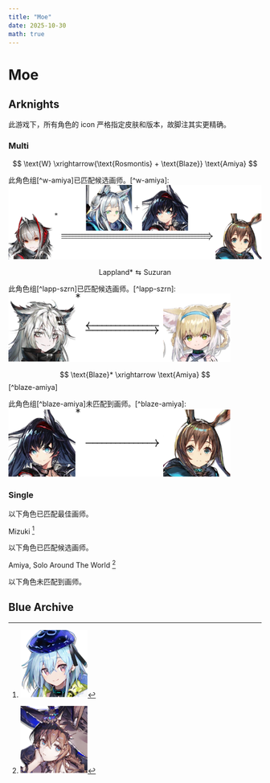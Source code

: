 ```yaml
---
title: "Moe"
date: 2025-10-30
math: true
---
```


# Moe



## Arknights

此游戏下，所有角色的 icon 严格指定皮肤和版本，故脚注其实更精确。

### Multi

$$ \text{W} \xrightarrow{\text{Rosmontis} + \text{Blaze}} \text{Amiya} $$ 

此角色组[^w-amiya]已匹配候选画师。[^w-amiya]: ![w---amiya.svg](../../images/moe/arknights/w-amiya.svg)

$$ \text{Lappland}* \leftrightarrows \text{Suzuran} $$

此角色组[^lapp-szrn]已匹配候选画师。[^lapp-szrn]: ![lapp---szrn.svg](../../images/moe/arknights/lapp-szrn.svg)

$$ \text{Blaze}* \xrightarrow \text{Amiya} $$ [^blaze-amiya]

此角色组[^blaze-amiya]未匹配到画师。[^blaze-amiya]: ![blaze-amiya.svg](../../images/moe/arknights/blaze-amiya.svg)

### Single

以下角色已匹配最佳画师。

$\text{Mizuki}$ [^mizuki]

[^mizuki]: ![mizuki.svg](../../images/moe/arknights/mizuki.svg)

以下角色已匹配候选画师。

$\text{Amiya, Solo Around The World}$ [^amiyasatw]

[^amiyasatw]: ![amiyasatw.svg](../../images/moe/arknights/amiyasatw.svg)

以下角色未匹配到画师。



## Blue Archive